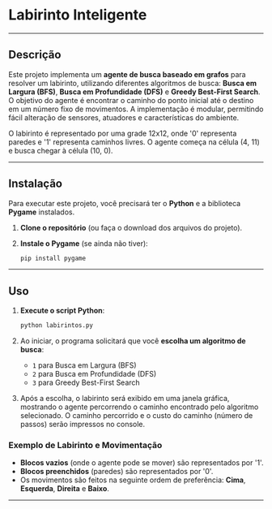 # Labirinto Inteligente

---

## Descrição

Este projeto implementa um **agente de busca baseado em grafos** para resolver um labirinto, utilizando diferentes algoritmos de busca: **Busca em Largura (BFS)**, **Busca em Profundidade (DFS)** e **Greedy Best-First Search**. O objetivo do agente é encontrar o caminho do ponto inicial até o destino em um número fixo de movimentos. A implementação é modular, permitindo fácil alteração de sensores, atuadores e características do ambiente.

O labirinto é representado por uma grade 12x12, onde '0' representa paredes e '1' representa caminhos livres. O agente começa na célula (4, 11) e busca chegar à célula (10, 0).

---

## Instalação

Para executar este projeto, você precisará ter o **Python** e a biblioteca **Pygame** instalados.

1.  **Clone o repositório** (ou faça o download dos arquivos do projeto).
2.  **Instale o Pygame** (se ainda não tiver):

    ```bash
    pip install pygame
    ```

---

## Uso

1.  **Execute o script Python**:

    ```bash
    python labirintos.py
    ```

2.  Ao iniciar, o programa solicitará que você **escolha um algoritmo de busca**:

    * `1` para Busca em Largura (BFS)
    * `2` para Busca em Profundidade (DFS)
    * `3` para Greedy Best-First Search

3.  Após a escolha, o labirinto será exibido em uma janela gráfica, mostrando o agente percorrendo o caminho encontrado pelo algoritmo selecionado. O caminho percorrido e o custo do caminho (número de passos) serão impressos no console.

### Exemplo de Labirinto e Movimentação

* **Blocos vazios** (onde o agente pode se mover) são representados por '1'.
* **Blocos preenchidos** (paredes) são representados por '0'.
* Os movimentos são feitos na seguinte ordem de preferência: **Cima**, **Esquerda**, **Direita** e **Baixo**.

---
